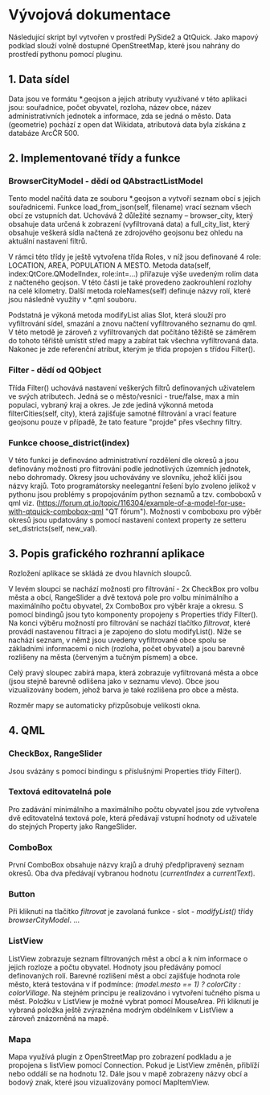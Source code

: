 # Vývojová dokumentace
Následující skript byl vytvořen v prostředí PySide2 a QtQuick. Jako mapový podklad slouží volně dostupné OpenStreetMap, které jsou nahrány do prostředí pythonu pomocí pluginu.

## 1. Data sídel
Data jsou ve formátu *.geojson a jejich atributy využívané v této aplikaci jsou: souřadnice, počet obyvatel, rozloha, název obce, název administrativních jednotek a informace, zda se jedná o město. Data (geometrie) pochází z open dat Wikidata, atributová data byla získána z databáze ArcČR 500.

## 2. Implementované třídy a funkce
### BrowserCityModel - dědí od QAbstractListModel
Tento model načítá data ze souboru *.geojson a vytvoří seznam obcí s jejich souřadnicemi. Funkce load_from_json(self, filename) vrací seznam všech obcí ze vstupních dat. Uchovává 2 důležité seznamy – browser_city, který obsahuje data určená k zobrazení (vyfiltrovaná data) a full_city_list, který obsahuje veškerá sídla načtená ze zdrojového geojsonu bez ohledu na aktuální nastavení filtrů. 

V rámci této třídy je ještě vytvořena třída Roles, v níž jsou definované 4 role: LOCATION, AREA, POPULATION A MESTO.  Metoda data(self, index:QtCore.QModelIndex, role:int=...) přiřazuje výše uvedeným rolím data z načteného geojson. V této části je také provedeno zaokrouhlení rozlohy na celé kilometry. Další metoda roleNames(self) definuje názvy rolí, které jsou následně využity v *.qml souboru. 

Podstatná je výkoná metoda modifyList alias Slot, která slouží pro vyfiltrování sídel, smazání a znovu načtení vyfiltrovaného seznamu do qml. V této metodě je zároveň z vyfiltrovaných dat počítáno těžiště se záměrem do tohoto těřiště umístit střed mapy a zabírat tak všechna vyfiltrovaná data. 
Nakonec je zde referenční atribut, kterým je třída propojen s třídou Filter(). 

### Filter - dědí od QObject
Třída Filter() uchovává nastavení veškerých filtrů definovaných uživatelem ve svých atributech. Jedná se o město/vesnici - true/false, max a min populaci, vybraný kraj a okres. Je zde jediná výkonná metoda filterCities(self, city), která zajišťuje samotné filtrování a vrací feature geojsonu pouze v případě, že tato feature "projde" přes všechny filtry. 

### Funkce choose_district(index)
V této funkci je definováno administrativní rozdělení dle okresů a jsou definovány možnosti pro flitrování podle jednotlivých územních jednotek, nebo dohromady. Okresy jsou uchovávány ve slovníku, jehož klíči jsou názvy krajů. Toto programátorsky neelegantní řešení bylo zvoleno jelikož v pythonu jsou problémy s propojováním python seznamů a tzv. comboboxů v qml viz. (https://forum.qt.io/topic/116304/example-of-a-model-for-use-with-qtquick-combobox-qml "QT fórum"). Možnosti v comboboxu pro výběr okresů jsou updatovány s pomocí nastavení context property ze setteru set_districts(self, new_val).




## 3. Popis grafického rozhranní aplikace
Rozložení aplikace se skládá ze dvou hlavních sloupců. 

V levém sloupci se nachází možnosti pro filtrování - 2x CheckBox pro volbu města a obcí, RangeSlider a dvě textová pole pro volbu minimálního a maximálního počtu obyvatel, 2x ComboBox pro výběr kraje a okresu. S pomocí bindingů jsou tyto komponenty propojeny s Properties třídy Filter(). Na konci výběru možností pro filtrování se nachází tlačítko *filtrovat*, které provádí nastavenou filtraci a je zapojeno do slotu modifyList().  Níže se nachází seznam, v němž jsou uvedeny vyfiltrované obce spolu se základními informacemi o nich (rozloha, počet obyvatel) a jsou barevně rozlišeny na města (červeným a tučným písmem) a obce.

Celý pravý sloupec zabírá mapa, která zobrazuje vyfiltrovaná města a obce (jsou stejně barevně odlišena jako v seznamu vlevo). Obce jsou vizualizovány bodem, jehož barva je také rozlišena pro obce a města. 

Rozměr mapy se automaticky přizpůsobuje velikosti okna.

## 4. QML
### CheckBox, RangeSlider
Jsou svázány s pomocí bindingu s příslušnými Properties třídy Filter(). 

### Textová editovatelná pole
Pro zadávání minimálního a maximálního počtu obyvatel jsou zde vytvořena dvě editovatelná textová pole, která předávají vstupní hodnoty od uživatele do stejných Property jako RangeSlider. 

### ComboBox
První ComboBox obsahuje názvy krajů a druhý předpřipravený seznam okresů. Oba dva předávají vybranou hodnotu (*currentIndex* a *currentText*).  

### Button
Při kliknutí na tlačítko *filtrovat* je zavolaná funkce - slot - *modifyList()* třídy *browserCityModel*. ... 

### ListView
ListView zobrazuje seznam filtrovaných měst a obcí a k nim informace o jejich rozloze a počtu obyvatel. Hodnoty jsou předávány pomocí definovaných rolí. Barevné rozlišení měst a obcí zajišťuje hodnota role město, která testována v if podmínce: *(model.mesto == 1) ? colorCity : colorVillage*. Na stejném principu je realizováno i vytvoření tučného písma u měst. Položku v ListView je možné vybrat pomocí MouseArea. Při kliknutí je vybraná položka ještě zvýrazněna modrým obdélníkem v ListView a zároveň znázorněná na mapě. 

### Mapa
Mapa využívá plugin z OpenStreetMap pro zobrazení podkladu a je propojena s listView pomocí Connection. Pokud je ListView změněn, přiblíží nebo oddálí se na hodnotu 12. Dále jsou v mapě zobrazeny názvy obcí a bodový znak, které jsou vizualizovány pomocí MapItemView. 
